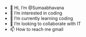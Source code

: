 - 👋 Hi, I’m @Sumaabhavana
- 👀 I’m interested in coding
- 🌱 I’m currently learning coding
- 💞️ I’m looking to collaborate with IT
- 📫 How to reach me gmail
<!---
Sumaabhavana/Sumaabhavana is a ✨ special ✨ repository because its `README.md` (this file) appears on your GitHub profile.
You can click the Preview link to take a look at your changes.
--->
